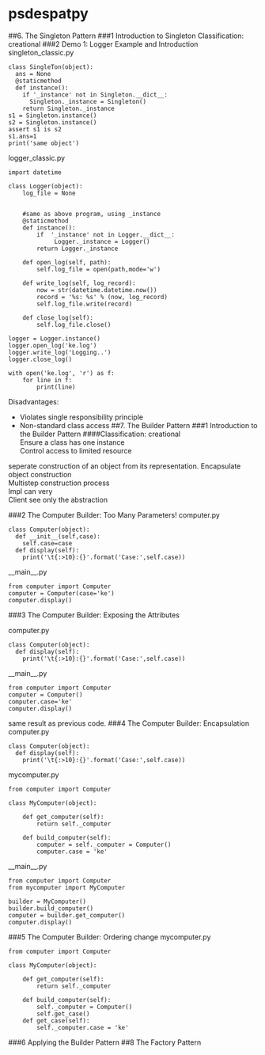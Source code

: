# psdespatpy
##6. The Singleton Pattern
###1 Introduction to Singleton
Classification: creational 
###2 Demo 1: Logger Example and Introduction
singleton_classic.py
```
class SingleTon(object):
  ans = None
  @staticmethod
  def instance():
    if '_instance' not in Singleton.__dict__:
      Singleton._instance = Singleton()
    return Singleton._instance
s1 = Singleton.instance()
s2 = Singleton.instance()
assert s1 is s2
s1.ans=1
print('same object')
```
logger_classic.py
```
import datetime

class Logger(object):
    log_file = None
    
    
    #same as above program, using _instance
    @staticmethod
    def instance():
        if  '_instance' not in Logger.__dict__:
             Logger._instance = Logger()
        return Logger._instance

    def open_log(self, path):
        self.log_file = open(path,mode='w')

    def write_log(self, log_record):
        now = str(datetime.datetime.now())
        record = '%s: %s' % (now, log_record)
        self.log_file.write(record)
    
    def close_log(self):
        self.log_file.close()

logger = Logger.instance()
logger.open_log('ke.log')
logger.write_log('Logging..')
logger.close_log()

with open('ke.log', 'r') as f:
    for line in f:
        print(line)

```
Disadvantages:
- Violates single responsibility principle
- Non-standard class access
##7. The Builder Pattern
###1 Introduction to the Builder Pattern
####Classification: creational  
Ensure a class has one instance  
Control access to limited resource  

seperate construction of an object from its representation.
Encapsulate object construction  
Multistep construction process  
Impl can very  
Client see only the abstraction

###2 The Computer Builder: Too Many Parameters!
computer.py
```
class Computer(object):
  def __init__(self,case):
    self.case=case
  def display(self):
    print('\t{:>10}:{}'.format('Case:',self.case))
```
\_\_main\_\_.py
```
from computer import Computer
computer = Computer(case='ke')
computer.display()
```

###3 The Computer Builder: Exposing the Attributes

computer.py
```
class Computer(object):
  def display(self):
    print('\t{:>10}:{}'.format('Case:',self.case))
```
\_\_main\_\_.py
```
from computer import Computer
computer = Computer()
computer.case='ke'
computer.display()
```
same result as previous code.
###4 The Computer Builder: Encapsulation
computer.py
```
class Computer(object):
  def display(self):
    print('\t{:>10}:{}'.format('Case:',self.case))
```
mycomputer.py
```
from computer import Computer

class MyComputer(object):

    def get_computer(self):
        return self._computer

    def build_computer(self):
        computer = self._computer = Computer()
        computer.case = 'ke'
```
\_\_main\_\_.py
```
from computer import Computer
from mycomputer import MyComputer

builder = MyComputer()
builder.build_computer()
computer = builder.get_computer()
computer.display()
```

###5 The Computer Builder: Ordering
change mycomputer.py
```
from computer import Computer

class MyComputer(object):

    def get_computer(self):
        return self._computer

    def build_computer(self):
        self._computer = Computer()
        self.get_case()
    def get_case(self):
        self._computer.case = 'ke'
```
###6 Applying the Builder Pattern
##8 The Factory Pattern
